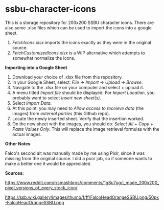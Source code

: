 # ssbu-character-icons
This is a storage repository for 200x200 SSBU character icons.
There are also some .xlsx files which can be used to import the icons into a google sheet.
1. _FetchIcons.xlsx_ imports the icons exactly as they were in the original source.
2. _FetchCustomizedIcons.xlsx_ is a WIP alternative which attempts to somewhat normalize the icons.

**Importing into a Google Sheet**
1. Download your choice of .xlsx file from this repository.
2. In your Google Sheet, select: _File_ -> _Import_ -> _Upload_ -> _Browse_.
3. Navigate to the .xlsx file on your computer and select + upload it.
4. A menu titled _Import file_ should be displayed. For _Import Location_, you probably want to select _Insert new sheet(s)_.
5. Select _Import Data_.
6. At this point, you may need to _Allow access_ to _receieve data_ (the images) from _external parties_ (this Github repo).
7. Locate the newly inserted sheet. Verify that the insertion worked.
8. On the new sheet with the images, you should do: _Select All_ + _Copy_ + _Paste Values Only_. This will replace the image retrieval formulas with the actual images.

**Other Notes**

Falco's second alt was manually made by me using Pixlr, since it was missing from the original source. I did a poor job, so if someone wants to make a better one it would be appreciated.

**Sources:**

https://www.reddit.com/r/smashbros/comments/1g8u7ug/i_made_200x200_pixel_versions_of_every_stock_icon/

https://ssb.wiki.gallery/images/thumb/f/ff/FalcoHeadOrangeSSBU.png/50px-FalcoHeadOrangeSSBU.png
